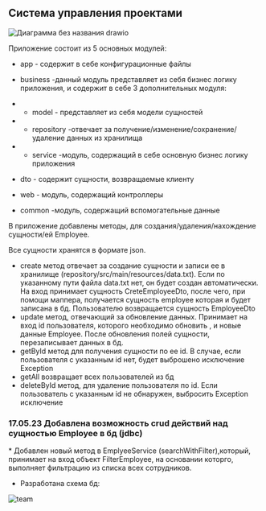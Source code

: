 <h2>Система управления проектами </h2>


![Диаграмма без названия drawio](https://github.com/turaldinio/ProjectManagementService/assets/65041919/239f1c0f-1fa5-4bea-a896-97020da0aa91)




Приложение состоит из 5 основных модулей:
* app - содержит в себе конфигурационные файлы

* business -данный модуль представляет из себя бизнес логику приложения,
и содержит в себе 3 дополнительных модуля:
* * model - представляет из себя модели сущностей 
* * repository -отвечает за получение/изменение/сохранение/удаление данных из хранилища
* * service -модуль, содержащий в себе основную бизнес логику приложения 

* dto - содержит сущности, возвращаемые клиенту
* web - модуль, содержащий контроллеры
* common -модуль, содержащий вспомогательные данные

В приложение добавлены методы, для создания/удаления/нахождение сущности/ей Employee.

Все сущности хранятся в формате json.
* create метод отвечает за создание сущности и записи ее в хранилище (repository/src/main/resources/data.txt).
Если по указанному пути файла data.txt нет, он будет создан автоматически.
На вход принимает сущность CreteEmployeeDto, после чего, при помощи маппера, получается сущность employee
которая и будет записана в бд. Пользователю возвращается сущность EmployeeDto
* update метод, отвечающий за обновление данных. Принимает на вход id пользователя, которого необходимо обновить
, и новые данные Employee. После обновления полей сущности, перезаписывает данных в бд.
* getById метод для получения сущности по ее id. В случае, если пользователя с указанным id нет,
будет выброшено исключение Exception
* getAll возвращает всех пользователей из бд
* deleteById метод, для удаление пользователя по id. Если пользователь с указанным id
не обнаружен, выбросить Exception исключение

<h3>17.05.23 Добавлена возможность crud действий над сущностью Employee в бд (jdbc)</h3>
* Добавлен новый метод в EmplyeeService (searchWithFilter),который, принимает на вход объект FilterEmployee, на основании которго, выполняет
фильтрацию из списка всех сотрудников.

* Разработана схема бд:

![team](https://github.com/turaldinio/ProjectManagementService/assets/65041919/b3471977-f2ef-4e90-bd4a-19ed4fa1d3d8)


